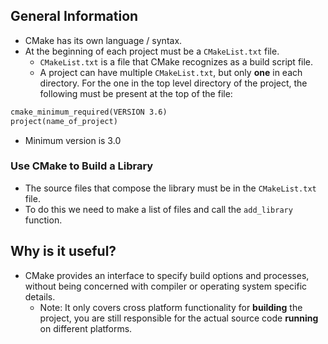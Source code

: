## General Information

- CMake has its own language / syntax.
- At the beginning of each project must be a `CMakeList.txt` file. 
	- `CMakeList.txt` is a file that CMake recognizes as a build script file.
	- A project can have multiple `CMakeList.txt`, but only **one** in each directory.  For the one in the top level directory of the project, the following must be present at the top of the file:

```txt
cmake_minimum_required(VERSION 3.6) 
project(name_of_project)
```

- Minimum version is 3.0

### Use CMake to Build a Library

- The source files that compose the library must be in the `CMakeList.txt` file. 
- To do this we need to make a list of files and call the `add_library` function.

## Why is it useful?

- CMake provides an interface to specify build options and processes, without being concerned with compiler or operating system specific details. 
	- Note:  It only covers cross platform functionality for **building** the project, you are still responsible for the actual source code **running** on different platforms. 

